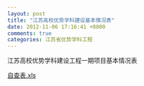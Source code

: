 ```yaml
---
layout: post
title: "江苏高校优势学科建设基本情况表"
date: 2012-11-06 17:16:41 +0800
comments: true
categories: 江苏省优势学科工程
---
```



江苏高校优势学科建设工程一期项目基本情况表

[自查表.xls](../../downloads/2012116192624340.xls)
